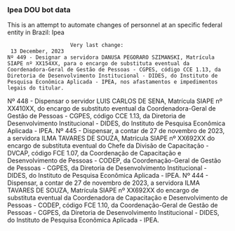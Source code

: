  ### Ipea DOU bot data
 This is an attempt to automate changes of personnel at an specific federal entity in Brazil: Ipea
 
                        Very last change: 
 	 13 December, 2023
	Nº 449 - Designar a servidora DANUSA PEGORARO SZIMANSKI, Matrícula SIAPE nº XX154XX, para o encargo de substituta eventual da Coordenadora-Geral de Gestão de Pessoas - CGPES, código CCE 1.13, da Diretoria de Desenvolvimento Institucional - DIDES, do Instituto de Pesquisa Econômica Aplicada - IPEA, nos afastamentos e impedimentos legais do titular.
Nº 448 - Dispensar o servidor LUIS CARLOS DE SENA, Matrícula SIAPE nº XX410XX, do encargo de substituto eventual da Coordenadora-Geral de Gestão de Pessoas - CGPES, código CCE 1.13, da Diretoria de Desenvolvimento Institucional - DIDES, do Instituto de Pesquisa Econômica Aplicada - IPEA.
Nº 445 - Dispensar, a contar de 27 de novembro de 2023, a servidora ILMA TAVARES DE SOUZA, Matrícula SIAPE nº XX692XX do encargo de substituta eventual do Chefe da Divisão de Capacitação - DVCAP, código FCE 1.07, da Coordenação de Capacitação e Desenvolvimento de Pessoas - CODEP, da Coordenação-Geral de Gestão de Pessoas - CGPES, da Diretoria de Desenvolvimento Institucional - DIDES, do Instituto de Pesquisa Econômica Aplicada - IPEA.
Nº 444 - Dispensar, a contar de 27 de novembro de 2023, a servidora ILMA TAVARES DE SOUZA, Matrícula SIAPE nº XX692XX do encargo de substituta eventual da Coordenadora de Capacitação e Desenvolvimento de Pessoas - CODEP, código FCE 1.10, da Coordenação-Geral de Gestão de Pessoas - CGPES, da Diretoria de Desenvolvimento Institucional - DIDES, do Instituto de Pesquisa Econômica Aplicada - IPEA.
